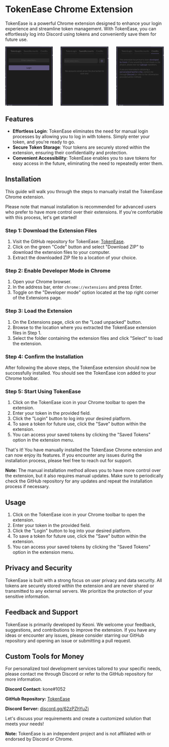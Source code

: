 # TokenEase Chrome Extension

TokenEase is a powerful Chrome extension designed to enhance your login experience and streamline token management. With TokenEase, you can effortlessly log into Discord using tokens and conveniently save them for future use.

<div style="display: flex; justify-content: space-between;">
  <img src="https://raw.githubusercontent.com/keoni-gt/TokenEase/main/images/p1.png" alt="Image 1" width="30%">
  <img src="https://raw.githubusercontent.com/keoni-gt/TokenEase/main/images/p2.png" alt="Image 2" width="30%">
  <img src="https://raw.githubusercontent.com/keoni-gt/TokenEase/main/images/p3.png" alt="Image 3" width="30%">
</div>


## Features

- **Effortless Login**: TokenEase eliminates the need for manual login processes by allowing you to log in with tokens. Simply enter your token, and you're ready to go.
- **Secure Token Storage**: Your tokens are securely stored within the extension, ensuring their confidentiality and protection.
- **Convenient Accessibility**: TokenEase enables you to save tokens for easy access in the future, eliminating the need to repeatedly enter them.

## Installation

This guide will walk you through the steps to manually install the TokenEase Chrome extension.

Please note that manual installation is recommended for advanced users who prefer to have more control over their extensions. If you're comfortable with this process, let's get started!

### Step 1: Download the Extension Files

1. Visit the GitHub repository for TokenEase: [TokenEase](https://github.com/keoni-gt/TokenEase).
2. Click on the green "Code" button and select "Download ZIP" to download the extension files to your computer.
3. Extract the downloaded ZIP file to a location of your choice.

### Step 2: Enable Developer Mode in Chrome

1. Open your Chrome browser.
2. In the address bar, enter `chrome://extensions` and press Enter.
3. Toggle on the "Developer mode" option located at the top right corner of the Extensions page.

### Step 3: Load the Extension

1. On the Extensions page, click on the "Load unpacked" button.
2. Browse to the location where you extracted the TokenEase extension files in Step 1.
3. Select the folder containing the extension files and click "Select" to load the extension.

### Step 4: Confirm the Installation

After following the above steps, the TokenEase extension should now be successfully installed. You should see the TokenEase icon added to your Chrome toolbar.

### Step 5: Start Using TokenEase

1. Click on the TokenEase icon in your Chrome toolbar to open the extension.
2. Enter your token in the provided field.
3. Click the "Login" button to log into your desired platform.
4. To save a token for future use, click the "Save" button within the extension.
5. You can access your saved tokens by clicking the "Saved Tokens" option in the extension menu.

That's it! You have manually installed the TokenEase Chrome extension and can now enjoy its features. If you encounter any issues during the installation process, please feel free to reach out for support.

**Note:** The manual installation method allows you to have more control over the extension, but it also requires manual updates. Make sure to periodically check the GitHub repository for any updates and repeat the installation process if necessary.


## Usage

1. Click on the TokenEase icon in your Chrome toolbar to open the extension.
2. Enter your token in the provided field.
3. Click the "Login" button to log into your desired platform.
4. To save a token for future use, click the "Save" button within the extension.
5. You can access your saved tokens by clicking the "Saved Tokens" option in the extension menu.

## Privacy and Security

TokenEase is built with a strong focus on user privacy and data security. All tokens are securely stored within the extension and are never shared or transmitted to any external servers. We prioritize the protection of your sensitive information.

## Feedback and Support

TokenEase is primarily developed by Keoni. We welcome your feedback, suggestions, and contributions to improve the extension. If you have any ideas or encounter any issues, please consider starring our GitHub repository and opening an issue or submitting a pull request.



## Custom Tools for Money

For personalized tool development services tailored to your specific needs, please contact me through Discord or refer to the GitHub repository for more information.

**Discord Contact:** kone#1052

**GitHub Repository:** [TokenEase](https://github.com/keoni-gt/TokenEase)

**Discord Server:** [discord.gg/62zPZhYuZj](https://discord.gg/62zPZhYuZj)

Let's discuss your requirements and create a customized solution that meets your needs!

**Note:** TokenEase is an independent project and is not affiliated with or endorsed by Discord or Chrome.
